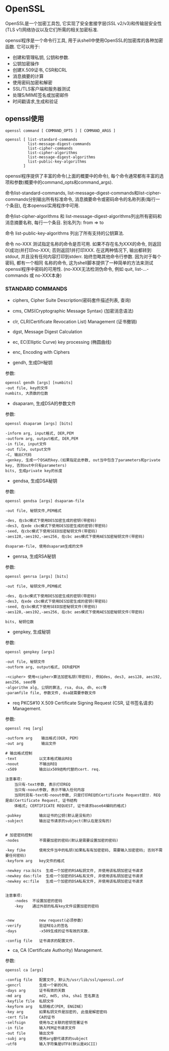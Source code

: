 # OpenSSL

OpenSSL是一个加密工具包, 它实现了安全套接字层(SSL v2/v3)和传输层安全性(TLS v1)网络协议以及它们所需的相关加密标准.

openssl程序是一个命令行工具, 用于从shell中使用OpenSSL的加密库的各种加密函数. 它可以用于:

- 创建和管理私钥, 公钥和参数.
- 公钥加密操作
- 创建X.509证书, CSR和CRL
- 消息摘要的计算
- 使用密码加密和解密
- SSL/TLS客户端和服务器测试
- 处理S/MIME签名或加密邮件
- 时间戳请求,生成和验证

## openssl使用

```
openssl command [ COMMAND_OPTS ] [ COMMAND_ARGS ]

openssl [ list-standard-commands
          list-message-digest-commands
          list-cipher-commands
          list-cipher-algorithms
          list-message-digest-algorithms
          list-public-key-algorithms
        ]
```

openssl程序提供了丰富的命令(上面的概要中的命令), 每个命令通常都有丰富的选项和参数(概要中的command_opts和command_args).

命令list-standard-commands, list-message-digest-commands和list-cipher-commands分别输出所有标准命令,
消息摘要命令或密码命令的名称列表(每行一个条目), 在本openssl实用程序中可用.

命令list-cipher-algorithms 和 list-message-digest-algorithms列出所有密码和消息摘要名称, 每行一个条目. 别名列为:
from => to

命令 list-public-key-algorithms 列出了所有支持的公钥算法.

命令 no-XXX 测试指定名称的命令是否可用. 如果不存在名为XXX的命令, 则返回0(成功)并打印no-XXX; 否则返回1并打印XXX. 
在这两种情况下, 输出都转到stdout, 并且没有任何内容打印到stderr. 始终忽略其他命令行参数. 因为对于每个密码, 都有一个相同
名称的命令, 这为shell脚本提供了一种简单的方法来测试openssl程序中密码的可用性. (no-XXX无法检测伪命令, 例如 quit, 
list-...-commands 或 no-XXX本身)


### STANDARD COMMANDS

- ciphers, Cipher Suite Description(密码套件描述列表, 查询)

- cms, CMS(Cryptographic Message Syntax) (加密消息语法)

- clr, CLR(Certificate Revocation List) Management (证书撤销)

- dgst, Message Digest Calculation

- ec, EC(Elliptic Curve) key processing (椭圆曲线)

- enc, Encoding with Ciphers


- gendh, 生成DH秘钥

参数:
```
openssl gendh [args] [numbits]
-out file, key的文件
numbits, 大质数的位数
```

- dsaparam, 生成DSA的参数文件

参数:
```
openssl dsaparam [args] [bits] 

-inform arg, input格式, DER,PEM
-outform arg, output格式, DER,PEM
-in file, input文件
-out file, output文件
-C, 输出C代码
-genkey, 生成一个DSA的key.(如果指定此参数, out当中包含了parameters和private key, 否则out中只有parameters)
bits, 生成private key的长度
```

- gendsa, 生成DSA秘钥

参数:
```
openssl gendsa [args] dsaparam-file

-out file, 秘钥文件,PEM格式

-des, 在cbc模式下使用DES加密生成的密钥(带密码)
-des3, 在ede cbc模式下使用DES加密生成的密钥(带密码)
-seed, 在cbc模式下使用SEED加密秘钥文件(带密码)
-aes128,-aes192,-aes256, 在cbc aes模式下使用AES加密秘钥文件(带密码)

dsaparam-file, 使用dsaparam生成的文件
```

- genrsa, 生成RSA秘钥

参数:
```
openssl genrsa [args] [bits]

-out file, 秘钥文件,PEM格式

-des, 在cbc模式下使用DES加密生成的密钥(带密码)
-des3, 在ede cbc模式下使用DES加密生成的密钥(带密码)
-seed, 在cbc模式下使用SEED加密秘钥文件(带密码)
-aes128,-aes192,-aes256, 在cbc aes模式下使用AES加密秘钥文件(带密码)

bits, 秘钥位数
```

- genpkey, 生成秘钥

参数:
```
openssl genpkey [args]

-out file, 秘钥文件
-outform arg, output格式, DER或PEM

-<cipher> 使用<cipher>算法加密私钥(带密码), 例如des, des3, aes128, aes192, aes256, seed等
-algorithm alg, 公钥的算法, rsa, dsa, dh, ecc等
-paramfile file, 参数文件, dsa就需要参数文件
```

- req  PKCS#10 X.509 Certificate Signing Request (CSR, 证书签名请求) Management.

参数:
```
openssl req [arg]

-outform arg    输出格式(DER, PEM)
-out arg        输出文件

# 输出格式控制
-text          以文本格式输出REQ
-noout         不输出REQ
-x509          输出以x509结构代替的cert. req.

注意事项:
    当只有-text参数, 表示打印REQ
    当只有-noout参数, 表示不输入任何内容
    当同时具有-text和-noout参数, 只是打印REQ的Certificate Request部分. REQ是由(Certificate Request, 证书结构
    体格式; CERTIFICATE REQUEST, 证书请求base64编码的格式)

-pubkey        输出证书的公钥(默认是没有的)
-subject       输出证书请求的subject(默认在是没有的)


# 加密密码控制
-nodes         不需要加密的密码(默认是需要设置加密的密码)

-key fike      使用文件当中的私钥(如果私有有加密密码, 需要输入加密密码; 否则不需要任何密码)
-keyform arg   key文件的格式

-newkey rsa:bits  生成一个加密的RSA私钥文件, 并使用该私钥加密证书请求
-newkey das:file  生成一个加密的DSA私有文件, 并使用该私钥加密证书请求
-newkey ec:file   生成一个加密的DSA私有文件, 并使用该私钥加密证书请求


注意事项:
    -nodes  不设置加密的密码
    -key    通过外部的私有key文件设置加密的密码


-new           new request(必须参数)
-verify        验证REQ上的签名
-days          -x509生成的证书有效的天数.

-config file   证书请求的配置文件.
```

- ca, CA (Certificate Authority) Management.

参数:
```
openssl ca [args]

-config file   配置文件, 默认为/usr/lib/ssl/openssl.cnf
-gencrl        生成一个新的CRL
-days arg      证书有效的天数
-md arg        md2, md5, sha, sha1 签名算法
-keyfile file  私钥文件
-keyform arg   私钥格式(PEM, ENGINE)
-key arg       如果私钥文件是加密的, 此值是解密密码
-cert file     CA的证书
-selfsign      使用与之关联的密钥签署证书
-in file       输入PEM证书请求文件
-out file      输出文件
-subj arg      使用arg替代请求的subject
-utf8          输入字符集是UTF8(默认是ASCII)
```
